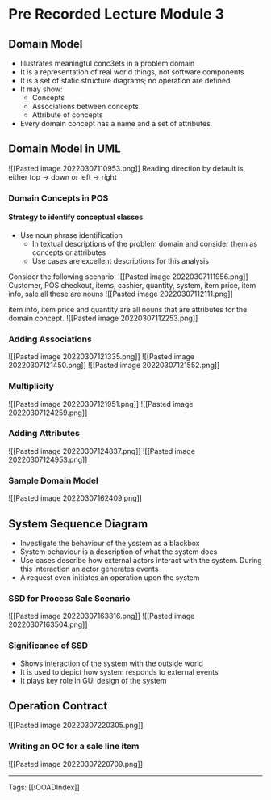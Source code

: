 # Pre Recorded Lecture Module 3

## Domain Model
- Illustrates meaningful conc3ets in a problem domain
- It is a representation of real world things, not software components
- It is a set of static structure diagrams; no operation are defined.
- It may show:
	- Concepts
	- Associations between concepts
	- Attribute of concepts
- Every domain concept has a name and a set of attributes

## Domain Model in UML
![[Pasted image 20220307110953.png]]
Reading direction by default is either top -> down or left -> right

### Domain Concepts in POS
#### Strategy to identify conceptual classes
- Use noun phrase identification
	- In textual descriptions of the problem domain and consider them as concepts or attributes
	- Use cases are excellent descriptions for this analysis

Consider the following scenario:
![[Pasted image 20220307111956.png]]
Customer, POS checkout, items, cashier, quantity, system, item price, item info, sale all these are nouns
![[Pasted image 20220307112111.png]]


item info, item price and quantity are all nouns that are attributes for the domain concept.
![[Pasted image 20220307112253.png]]

### Adding Associations
![[Pasted image 20220307121335.png]]
![[Pasted image 20220307121450.png]]
![[Pasted image 20220307121552.png]]

### Multiplicity
![[Pasted image 20220307121951.png]]
![[Pasted image 20220307124259.png]]

### Adding Attributes
![[Pasted image 20220307124837.png]]
![[Pasted image 20220307124953.png]]

### Sample Domain Model
![[Pasted image 20220307162409.png]]


## System Sequence Diagram
- Investigate the behaviour of the ysstem as a blackbox
- System behaviour is a description of what the system does
- Use cases describe how external actors interact with the system. During this interaction an actor generates events
- A request even initiates an operation upon the system

### SSD for Process Sale Scenario
![[Pasted image 20220307163816.png]]
![[Pasted image 20220307163504.png]]

### Significance of SSD
- Shows interaction of the system with the outside world
- It is used to depict how system responds to external events
- It plays key role in GUI design of the system

## Operation Contract
![[Pasted image 20220307220305.png]]

### Writing an OC for a sale line item
![[Pasted image 20220307220709.png]]

---
Tags: [[!OOADIndex]]